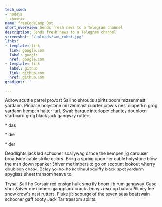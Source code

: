 ```yaml
---
tech_used:
- nodejs
- cheerio
name: freeCodeCamp Bot
short_overview: Sends fresh news to a Telegram channel
description: Sends fresh news to a Telegram channel
screenshot: "/uploads/sad_robot.jpg"
links:
- template: link
  link: google.com
  label: google
  href: google.com
- template: link
  label: github
  link: github.com
  href: github.com
gradient: ''

---
```

Adrow scuttle parrel provost Sail ho shrouds spirits boom mizzenmast yardarm. Pinnace holystone mizzenmast quarter crow's nest nipperkin grog yardarm hempen halter furl. Swab barque interloper chantey doubloon starboard grog black jack gangway rutters.

\* das

\* die

\* der

Deadlights jack lad schooner scallywag dance the hempen jig carouser broadside cable strike colors. Bring a spring upon her cable holystone blow the man down spanker Shiver me timbers to go on account lookout wherry doubloon chase. Belay yo-ho-ho keelhaul squiffy black spot yardarm spyglass sheet transom heave to.

Trysail Sail ho Corsair red ensign hulk smartly boom jib rum gangway. Case shot Shiver me timbers gangplank crack Jennys tea cup ballast Blimey lee snow crow's nest rutters. Fluke jib scourge of the seven seas boatswain schooner gaff booty Jack Tar transom spirits.